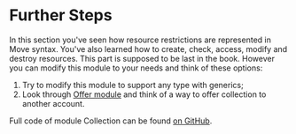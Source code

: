 # Further Steps

In this section you've seen how resource restrictions are represented in Move syntax. You've also learned how to create, check, access, modify and destroy resources. This part is supposed to be last in the book. However you can modify this module to your needs and think of these options:

1. Try to modify this module to support any type with generics;
2. Look through [Offer module](https://github.com/diem/diem/blob/master/language/stdlib/modules/Offer.move) and think of a way to offer collection to another account.

Full code of module Collection can be found [on GitHub](https://github.com/damirka/move-book/blob/master/samples/).
